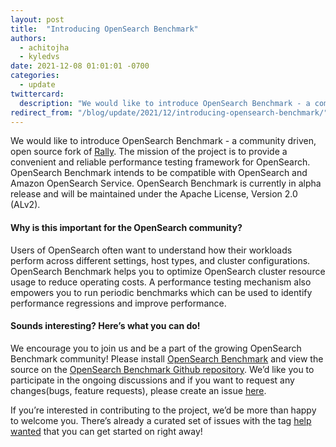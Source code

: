 ```yaml
---
layout: post
title:  "Introducing OpenSearch Benchmark"
authors:
  - achitojha
  - kyledvs
date: 2021-12-08 01:01:01 -0700
categories:
  - update
twittercard:
  description: "We would like to introduce OpenSearch Benchmark - a community driven, open source fork of [Rally](https://esrally.readthedocs.io/en/stable/). The mission of the project is to provide a convenient and reliable performance testing framework for OpenSearch. OpenSearch Benchmark intends to be compatible with OpenSearch and Amazon OpenSearch Service. OpenSearch Benchmark is currently in alpha release and will be maintained under the Apache License, Version 2.0 (ALv2)."
redirect_from: "/blog/update/2021/12/introducing-opensearch-benchmark/"
---
```


We would like to introduce OpenSearch Benchmark - a community driven, open source fork of [Rally](https://esrally.readthedocs.io/en/stable/). The mission of the project is to provide a convenient and reliable performance testing framework for OpenSearch. OpenSearch Benchmark intends to be compatible with OpenSearch and Amazon OpenSearch Service. OpenSearch Benchmark is currently in alpha release and will be maintained under the Apache License, Version 2.0 (ALv2). 

#### Why is this important for the OpenSearch community?
Users of OpenSearch often want to understand how their workloads perform across different settings, host types, and cluster configurations. OpenSearch Benchmark helps you to optimize OpenSearch cluster resource usage to reduce operating costs. A performance testing mechanism also empowers you to run periodic benchmarks which can be used to identify performance regressions and improve performance.

#### Sounds interesting? Here’s what you can do!
We encourage you to join us and be a part of the growing OpenSearch Benchmark community! Please install [OpenSearch Benchmark](https://github.com/opensearch-project/opensearch-benchmark/blob/main/README.md#installing-benchmark) and view the source on the [OpenSearch Benchmark Github repository](https://github.com/opensearch-project/opensearch-benchmark). We’d like you to participate in the ongoing discussions and if you want to request any changes(bugs, feature requests), please create an issue [here](https://github.com/opensearch-project/opensearch-benchmark/issues/new/choose).

If you’re interested in contributing to the project, we’d be more than happy to welcome you. There’s already a curated set of issues with the tag [help wanted](https://github.com/opensearch-project/opensearch-benchmark/issues?q=is%3Aopen+is%3Aissue+label%3A%22help+wanted%22) that you can get started on right away! 
